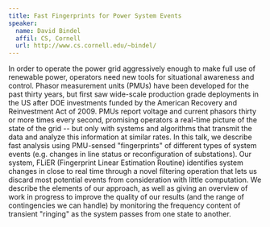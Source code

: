 ```yaml
---
title: Fast Fingerprints for Power System Events
speaker:
  name: David Bindel
  affil: CS, Cornell
  url: http://www.cs.cornell.edu/~bindel/
---
```


In order to operate the power grid aggressively enough to make full use
of renewable power, operators need new tools for situational awareness
and control.  Phasor measurement units (PMUs) have been developed for
the past thirty years, but first saw wide-scale production  grade
deployments in the US after DOE investments funded by the American
Recovery and Reinvestment Act of 2009.  PMUs report voltage and current
phasors thirty or more times every second, promising operators a
real-time picture of the state of the grid -- but only with systems and
algorithms that transmit the data and analyze this information at
similar rates. In this talk, we describe fast analysis using PMU-sensed
"fingerprints" of different types of system events  (e.g. changes in
line status or reconfiguration of substations).  Our system, FLiER
(Fingerprint Linear Estimation Routine) identifies system changes in
close to real time through a novel filtering operation that lets us
discard most potential events from consideration with little
computation. We describe the elements of our approach, as well as giving
an overview of work in progress to improve the quality of our results
(and the range of contingencies we can handle) by monitoring the
frequency content of transient "ringing" as the system passes from one
state to another.

